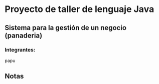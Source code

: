 # Proyecto de taller de lenguaje Java
## Sistema para la gestión de un negocio (panaderia)

### Integrantes:
papu


## Notas
